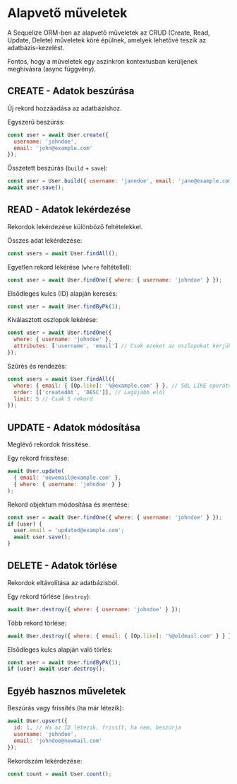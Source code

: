 # Alapvető műveletek

A Sequelize ORM-ben az alapvető műveletek az CRUD (Create, Read, Update, Delete) műveletek köré épülnek, amelyek lehetővé teszik az adatbázis-kezelést.

Fontos, hogy a műveletek egy aszinkron kontextusban kerüljenek meghívásra (async függvény).

## CREATE - Adatok beszúrása

Új rekord hozzáadása az adatbázishoz. 

Egyszerű beszúrás:
```javascript
const user = await User.create({
  username: 'johndoe',
  email: 'john@example.com'
});
```

Összetett beszúrás (`build` + `save`):
```javascript
const user = User.build({ username: 'janedoe', email: 'jane@example.com' });
await user.save();
```

## READ - Adatok lekérdezése

Rekordok lekérdezése különböző feltételekkel.

Összes adat lekérdezése:
```javascript
const users = await User.findAll();
```

Egyetlen rekord lekérése (`where` feltétellel):
```javascript
const user = await User.findOne({ where: { username: 'johndoe' } });
```

Elsődleges kulcs (ID) alapján keresés:
```javascript
const user = await User.findByPk(1);
```

Kiválasztott oszlopok lekérése:
```javascript
const user = await User.findOne({
  where: { username: 'johndoe' },
  attributes: ['username', 'email'] // Csak ezeket az oszlopokat kérjük
});
```

Szűrés és rendezés:
```javascript
const users = await User.findAll({
  where: { email: { [Op.like]: '%@example.com' } }, // SQL LIKE operátor
  order: [['createdAt', 'DESC']], // Legújabb elöl
  limit: 5 // Csak 5 rekord
});
```

## UPDATE - Adatok módosítása

Meglévő rekordok frissítése.

Egy rekord frissítése:
```javascript
await User.update(
  { email: 'newemail@example.com' },
  { where: { username: 'johndoe' } }
);
```

Rekord objektum módosítása és mentése:
```javascript
const user = await User.findOne({ where: { username: 'johndoe' } });
if (user) {
  user.email = 'updated@example.com';
  await user.save();
}
```

## DELETE - Adatok törlése

Rekordok eltávolítása az adatbázisból.

Egy rekord törlése (`destroy`):
```javascript
await User.destroy({ where: { username: 'johndoe' } });
```

Több rekord törlése:
```javascript
await User.destroy({ where: { email: { [Op.like]: '%@oldmail.com' } } });
```

Elsődleges kulcs alapján való törlés:
```javascript
const user = await User.findByPk(1);
if (user) await user.destroy();
```

## Egyéb hasznos műveletek

Beszúrás vagy frissítés (ha már létezik):
```javascript
await User.upsert({
  id: 1, // Ha az ID létezik, frissít, ha nem, beszúrja
  username: 'johndoe',
  email: 'johndoe@newmail.com'
});

```

Rekordszám lekérdezése:
```javascript
const count = await User.count();
```
